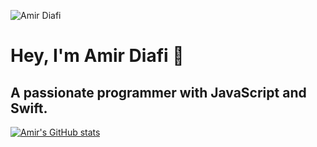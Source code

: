 ![Amir Diafi](https://raw.githubusercontent.com/AmirDiafi/GHProfile/main/profile.png)

# Hey, I'm Amir Diafi 👋

## A passionate programmer with JavaScript and Swift.

[![Amir's GitHub stats](https://github-readme-stats.vercel.app/api?username=AmirDiafi)](https://github.com/AmirDiafi/github-readme-stats&tab=repositories&&show_icons=true&theme=dark&show_lang=true)
